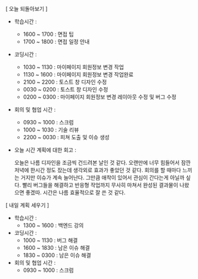 [ 오늘 되돌아보기 ]

- 학습시간 : 

  - 1600 ~ 1700 : 면접 팁
  - 1700 ~ 1800 : 면접 일정 안내

- 코딩시간 :

  - 1030 ~ 1130 : 마이페이지 회원정보 변경 작업
  - 1130 ~ 1600 : 마이페이지 회원정보 변경 작업완료
  - 2100 ~ 2200 : 토스트 창 디자인 수정
  - 0030 ~ 0200 : 토스트 창 디자인 수정
  - 0200 ~ 0300 : 마이페이지 회원정보 변경 레이아웃 수정 및 버그 수정 

- 회의 및 협업 시간 :

  - 0930 ~ 1000 : 스크럼
  - 1000 ~ 1030 : 기술 리뷰
  - 2200 ~ 0030 : 피쳐 도출 및 이슈 생성

- 오늘 시간 계획에 대한 회고 :

  오늘은 나름 디자인을 조금씩 건드려본 날인 것 같다. 오랜만에 너무 힘들어서 잠깐 저녁에 한시간 정도 잤는데 생각외로 효과가 좋았던 것 같다. 회의를 할 때마다 느끼는 거지만 이슈가 계속 늘어난다. 그만큼 애착이 있어서 관심이 간다는게 아닐까 싶다. 빨리 버그들을 해결하고 반응형 작업까지 무사히 마쳐서 완성된 결과물이 나왔으면 좋겠따. 시간은 나름 효율적으로 잘 쓴 것 같다. 

[ 내일 계획 세우기 ]

- 학습시간 :
  - 1300 ~ 1600 : 백엔드 강의
- 코딩시간 :
  - 1000 ~ 1130 : 버그 해결
  - 1600 ~ 1830 : 남은 이슈 해결
  - 1830 ~ 0300 : 남은 이슈 해결
- 회의 및 협업 시간 :
  - 0930 ~ 1000 : 스크럼